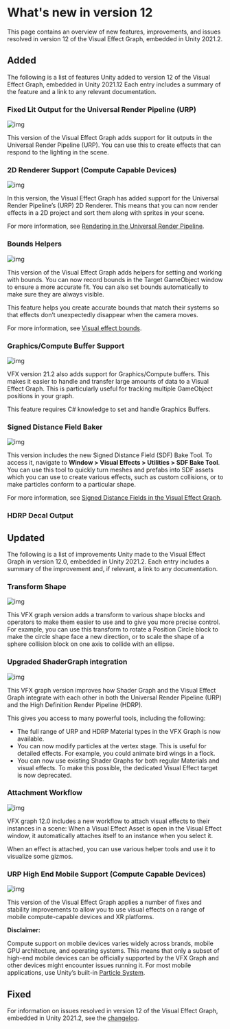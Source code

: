 # What's new in version 12

This page contains an overview of new features, improvements, and issues resolved in version 12 of the Visual Effect Graph, embedded in Unity 2021.2.

## Added

The following is a list of features Unity added to version 12 of the Visual Effect Graph, embedded in Unity 2021.12 Each entry includes a summary of the feature and a link to any relevant documentation.

### Fixed Lit Output for the Universal Render Pipeline (URP)

![img](Images\banner-urp-fixed-lit-output.png)

This version of the Visual Effect Graph adds support for lit outputs in the Universal Render Pipeline (URP). You can use this to create effects that can respond to the lighting in the scene.

### 2D Renderer Support (Compute Capable Devices)

![img](Images\banner-2d-renderer-support.png)

In this version, the Visual Effect Graph has added support for the Universal Render Pipeline’s (URP) 2D Renderer. This means that you can now render effects in a 2D project and sort them along with sprites in your scene.

For more information, see [Rendering in the Universal Render Pipeline](https://docs.unity3d.com/Packages/com.unity.render-pipelines.universal@latest?/manual/rendering-in-universalrp.html).

### Bounds Helpers

![img](Images\banner-bounds-helpers.png)

This version of the Visual Effect Graph adds helpers for setting and working with bounds. You can now record bounds in the Target GameObject window to ensure a more accurate fit. You can also set bounds automatically to make sure they are always visible.

This feature helps you create accurate bounds that match their systems so that effects don’t unexpectedly disappear when the camera moves.

For more information, see [Visual effect bounds](visual-effect-bounds.md).

### Graphics/Compute Buffer Support

![img](Images\banner-graphics-compute-buffer-support.png)

VFX version 21.2 also adds support for Graphics/Compute buffers. This makes it easier to handle and transfer large amounts of data to a Visual Effect Graph. This is particularly useful for tracking multiple GameObject positions in your graph.

This feature requires C# knowledge to set and handle Graphics Buffers.

### Signed Distance Field Baker

![img](Images\banner-sdf-baker.png)

This version includes the new Signed Distance Field (SDF) Bake Tool. To access it, navigate to **Window > Visual Effects > Utilities > SDF Bake Tool**. You can use this tool to quickly turn meshes and prefabs into SDF assets which you can use to create various effects, such as custom collisions, or to make particles conform to a particular shape.

For more information, see [Signed Distance Fields in the Visual Effect Graph](sdf-in-vfx-graph.md).

### HDRP Decal Output


## Updated

The following is a list of improvements Unity made to the Visual Effect Graph in version 12.0, embedded in Unity 2021.2. Each entry includes a summary of the improvement and, if relevant, a link to any documentation.

### Transform Shape

![img](Images\banner-transform-shape.gif)

This VFX graph version adds a transform to various shape blocks and operators to make them easier to use and to give you more precise control. For example, you can use this transform to rotate a Position Circle block to make the circle shape face a new direction, or to scale the shape of a sphere collision block on one axis to collide with an ellipse.

### Upgraded ShaderGraph integration

![img](Images\banner-upgraded-shadergraph.png)

This VFX graph version improves how Shader Graph and the Visual Effect Graph integrate with each other in both the Universal Render Pipeline (URP) and the High Definition Render Pipeline (HDRP).

This gives you access to many powerful tools, including the following:

- The full range of URP and HDRP Material types in the VFX Graph is now available.
- You can now modify particles at the vertex stage. This is useful for detailed effects. For example, you could animate bird wings in a flock.
- You can now use existing Shader Graphs for both regular Materials and visual effects. To make this possible, the dedicated Visual Effect target is now deprecated.

### Attachment Workflow

![img](Images\banner-attachment-workflow.png)

VFX graph 12.0 includes a new workflow to attach visual effects to their instances in a scene: When a Visual Effect Asset is open in the Visual Effect window, it automatically attaches itself to an instance when you select it.

When an effect is attached, you can use various helper tools and use it to visualize some gizmos.



### URP High End Mobile Support (Compute Capable Devices)

![img](Images\banner-urp-mobile.png)

This version of the Visual Effect Graph applies a number of fixes and stability improvements to allow you to use visual effects on a range of mobile compute-capable devices and XR platforms.

**Disclaimer:**

Compute support on mobile devices varies widely across brands, mobile GPU architecture, and operating systems. This means that only a subset of high-end mobile devices can be officially supported by the VFX Graph and other devices might encounter issues running it. For most mobile applications, use Unity’s built-in [Particle System](https://docs.unity3d.com/Manual/Built-inParticleSystem.html).

## Fixed
For information on issues resolved in version 12 of the Visual Effect Graph, embedded in Unity 2021.2, see the [changelog](../changelog/CHANGELOG.html).
